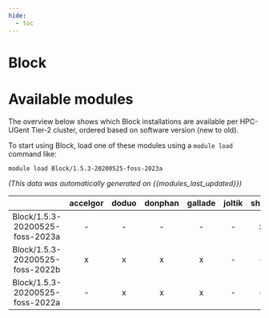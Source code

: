 ```yaml
---
hide:
  - toc
---
```


Block
=====

# Available modules


The overview below shows which Block installations are available per HPC-UGent Tier-2 cluster, ordered based on software version (new to old).

To start using Block, load one of these modules using a `module load` command like:

```shell
module load Block/1.5.3-20200525-foss-2023a
```

*(This data was automatically generated on {{modules_last_updated}})*  

| |accelgor|doduo|donphan|gallade|joltik|shinx|skitty|
| :---: | :---: | :---: | :---: | :---: | :---: | :---: | :---: |
|Block/1.5.3-20200525-foss-2023a|-|-|-|-|-|x|x|
|Block/1.5.3-20200525-foss-2022b|x|x|x|x|-|-|-|
|Block/1.5.3-20200525-foss-2022a|-|x|x|x|-|-|-|
